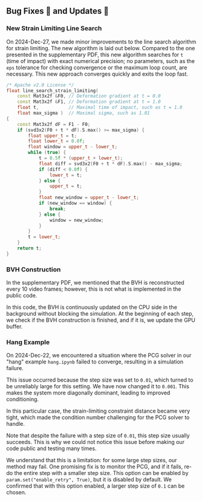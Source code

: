 ## Bug Fixes 🐞 and Updates 🔄

### New Strain Limiting Line Search

On 2024-Dec-27, we made minor improvements to the line search algorithm for strain limiting.
The new algorithm is laid out below.
Compared to the one presented in the supplementary PDF, this new algorithm searches for `t` (time of impact) with exact numerical precision; no parameters, such as the `eps` tolerance for checking convergence or the maximum loop count, are necessary.
This new approach converges quickly and exits the loop fast.

```c++
/* Apache v2.0 License */
float line_search_strain_limiting(
    const Mat3x2f &F0, // Deformation gradient at t = 0.0
    const Mat3x2f &F1, // Deformation gradient at t = 1.0
    float t,           // Maximal time of impact, such as t = 1.0
    float max_sigma )  // Maximal sigma, such as 1.01
{
    const Mat3x2f dF = F1 - F0;
    if (svd3x2(F0 + t * dF).S.max() >= max_sigma) {
        float upper_t = t;
        float lower_t = 0.0f;
        float window = upper_t - lower_t;
        while (true) {
            t = 0.5f * (upper_t + lower_t);
            float diff = svd3x2(F0 + t * dF).S.max() - max_sigma;
            if (diff < 0.0f) {
                lower_t = t;
            } else {
                upper_t = t;
            }
            float new_window = upper_t - lower_t;
            if (new_window == window) {
                break;
            } else {
                window = new_window;
            }
        }
        t = lower_t;
    }
    return t;
}
```

### BVH Construction

In the supplementary PDF, we mentioned that the BVH is reconstructed every 10 video frames; however, this is not what is implemented in the public code.

In this code, the BVH is continuously updated on the CPU side in the background without blocking the simulation. At the beginning of each step, we check if the BVH construction is finished, and if it is, we update the GPU buffer.

### Hang Example

On 2024-Dec-22, we encountered a situation where the PCG solver in our "hang" example `hang.ipynb` failed to converge, resulting in a simulation failure.

This issue occurred because the step size was set to `0.01`, which turned to be unreliably large for this setting.
We have now changed it to `0.001`.
This makes the system more diagonally dominant, leading to improved conditioning.

In this particular case, the strain-limiting constraint distance became very tight, which made the condition number challenging for the PCG solver to handle.

Note that despite the failure with a step size of `0.01`, this step size usually succeeds.
This is why we could not notice this issue before making our code public and testing many times.

We understand that this is a limitation: for some large step sizes, our method may fail.
One promising fix is to monitor the PCG, and if it fails, re-do the entire step with a smaller step size.
This option can be enabled by `param.set("enable_retry", True)`, but it is disabled by default.
We confirmed that with this option enabled, a larger step size of `0.1` can be chosen.

